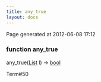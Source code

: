 ```yaml
---
title: any_true
layout: docs
---
```


<div class="bottom_right_note">Page generated at 2012-06-08 17:12</div>
<h3><span class="minor">function</span> any_true</h3>

any_true(<a href="/docs/List.html">List</a> l) -> <a href="/docs/bool.html">bool</a>
<p></p>

<p><span class="extra_minor">Term#50</span></p>
